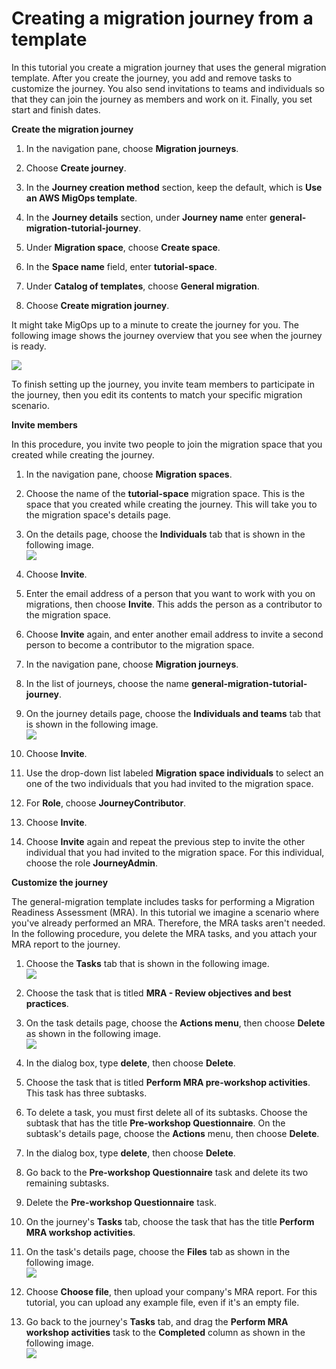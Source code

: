 # Creating a migration journey from a template<a name="template-migration-tutorial"></a>

In this tutorial you create a migration journey that uses the general migration template\. After you create the journey, you add and remove tasks to customize the journey\. You also send invitations to teams and individuals so that they can join the journey as members and work on it\. Finally, you set start and finish dates\.

**Create the migration journey**

1. In the navigation pane, choose **Migration journeys**\.

1. Choose **Create journey**\.

1. In the **Journey creation method** section, keep the default, which is **Use an AWS MigOps template**\.

1. In the **Journey details** section, under **Journey name** enter **general\-migration\-tutorial\-journey**\.

1. Under **Migration space**, choose **Create space**\.

1. In the **Space name** field, enter **tutorial\-space**\.

1. Under **Catalog of templates**, choose **General migration**\.

1. Choose **Create migration journey**\.

It might take MigOps up to a minute to create the journey for you\. The following image shows the journey overview that you see when the journey is ready\.

![](images/successfully-created-journey.png)

To finish setting up the journey, you invite team members to participate in the journey, then you edit its contents to match your specific migration scenario\. 

**Invite members**

In this procedure, you invite two people to join the migration space that you created while creating the journey\. 

1. In the navigation pane, choose **Migration spaces**\.

1. Choose the name of the **tutorial\-space** migration space\. This is the space that you created while creating the journey\. This will take you to the migration space's details page\.

1. On the details page, choose the **Individuals** tab that is shown in the following image\.  
![](images/migration-space-individuals.png)

1. Choose **Invite**\.

1. Enter the email address of a person that you want to work with you on migrations, then choose **Invite**\. This adds the person as a contributor to the migration space\.

1. Choose **Invite** again, and enter another email address to invite a second person to become a contributor to the migration space\.

1. In the navigation pane, choose **Migration journeys**\.

1. In the list of journeys, choose the name **general\-migration\-tutorial\-journey**\.

1. On the journey details page, choose the **Individuals and teams** tab that is shown in the following image\.   
![](images/journey-individuals-and-teams.png)

1. Choose **Invite**\.

1. Use the drop\-down list labeled **Migration space individuals** to select an one of the two individuals that you had invited to the migration space\.

1. For **Role**, choose **JourneyContributor**\.

1. Choose **Invite**\.

1. Choose **Invite** again and repeat the previous step to invite the other individual that you had invited to the migration space\. For this individual, choose the role **JourneyAdmin**\.

**Customize the journey**

The general\-migration template includes tasks for performing a Migration Readiness Assessment \(MRA\)\. In this tutorial we imagine a scenario where you've already performed an MRA\. Therefore, the MRA tasks aren't needed\. In the following procedure, you delete the MRA tasks, and you attach your MRA report to the journey\.

1. Choose the **Tasks** tab that is shown in the following image\.   
![](images/tasks-tab.png)

1. Choose the task that is titled **MRA \- Review objectives and best practices**\.

1. On the task details page, choose the **Actions menu**, then choose **Delete** as shown in the following image\.  
![](images/delete-task.png)

1. In the dialog box, type **delete**, then choose **Delete**\.

1. Choose the task that is titled **Perform MRA pre\-workshop activities**\. This task has three subtasks\.

1. To delete a task, you must first delete all of its subtasks\. Choose the subtask that has the title **Pre\-workshop Questionnaire**\. On the subtask's details page, choose the **Actions** menu, then choose **Delete**\.

1. In the dialog box, type **delete**, then choose **Delete**\.

1. Go back to the **Pre\-workshop Questionnaire** task and delete its two remaining subtasks\.

1. Delete the **Pre\-workshop Questionnaire** task\.

1. On the journey's **Tasks** tab, choose the task that has the title **Perform MRA workshop activities**\.

1. On the task's details page, choose the **Files** tab as shown in the following image\.  
![](images/attach-files-to-task.png)

1. Choose **Choose file**, then upload your company's MRA report\. For this tutorial, you can upload any example file, even if it's an empty file\.

1. Go back to the journey's **Tasks** tab, and drag the **Perform MRA workshop activities** task to the **Completed** column as shown in the following image\.  
![](images/completed-task.png)
